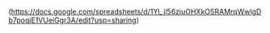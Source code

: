 (https://docs.google.com/spreadsheets/d/1Yl_jl56ziuOHXkOSRAMrqWwlgDb7poqjE1VUeiGgr3A/edit?usp=sharing)

